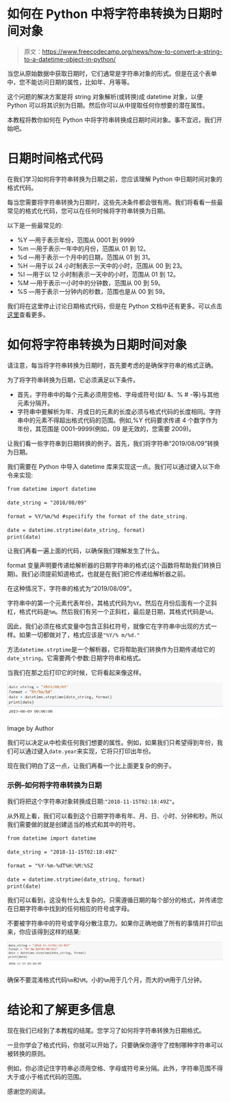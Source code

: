 # 如何在 Python 中将字符串转换为日期时间对象

> 原文：<https://www.freecodecamp.org/news/how-to-convert-a-string-to-a-datetime-object-in-python/>

当您从原始数据中获取日期时，它们通常是字符串对象的形式。但是在这个表单中，您不能访问日期的属性，比如年、月等等。

这个问题的解决方案是将 string 对象解析(或转换)成 datetime 对象，以便 Python 可以将其识别为日期。然后你可以从中提取任何你想要的潜在属性。

本教程将教你如何在 Python 中将字符串转换成日期时间对象。事不宜迟，我们开始吧。

# 日期时间格式代码

在我们学习如何将字符串转换为日期之前，您应该理解 Python 中日期时间对象的格式代码。

每当您需要将字符串转换为日期时，这些先决条件都会很有用。我们将看看一些最常见的格式化代码，您可以在任何时候将字符串转换为日期。

以下是一些最常见的:

*   %Y —用于表示年份，范围从 0001 到 9999
*   %m —用于表示一年中的月份，范围从 01 到 12。
*   %d —用于表示一个月中的日期，范围从 01 到 31。
*   %H —用于以 24 小时制表示一天中的小时，范围从 00 到 23。
*   %I —用于以 12 小时制表示一天中的小时，范围从 01 到 12。
*   %M —用于表示一小时中的分钟数，范围从 00 到 59。
*   %S —用于表示一分钟内的秒数，范围也是从 00 到 59。

我们将在这里停止讨论日期格式代码，但是在 Python 文档中还有更多。可以点击[这里](https://docs.python.org/3/library/datetime.html#strftime-and-strptime-format-codes)查看更多。

# 如何将字符串转换为日期时间对象

请注意，每当将字符串转换为日期时，首先要考虑的是确保字符串的格式正确。

为了将字符串转换为日期，它必须满足以下条件。

*   首先，字符串中的每个元素必须用空格、字母或符号(如/ &、% # -等)与其他元素分隔开。
*   字符串中要解析为年、月或日的元素的长度必须与格式代码的长度相同。字符串中的元素不得超出格式代码的范围。例如,%Y 代码要求传递 4 个数字作为年份，其范围是 0001–9999(例如，09 是无效的，您需要 2009)。

让我们看一些字符串到日期转换的例子。首先，我们将字符串“2019/08/09”转换为日期。

我们需要在 Python 中导入 datetime 库来实现这一点。我们可以通过键入以下命令来实现:

```
from datetime import datetime

date_string = "2018/08/09"

format = %Y/%m/%d #specifify the format of the date_string.

date = datetime.strptime(date_string, format)
print(date) 
```

让我们再看一遍上面的代码，以确保我们理解发生了什么。

format 变量声明要传递给解析器的日期字符串的格式(这个函数将帮助我们转换日期)。我们必须提前知道格式，也就是在我们把它传递给解析器之前。

在这种情况下，字符串的格式为“2019/08/09”。

字符串中的第一个元素代表年份，其格式代码为`%Y`。然后在月份后面有一个正斜杠，格式代码是`%m`。然后我们有另一个正斜杠，最后是日期，其格式代码是`%d`。

因此，我们必须在格式变量中包含正斜杠符号，就像它在字符串中出现的方式一样。如果一切都做对了，格式应该是`"%Y/% m/%d."`

方法`datetime.strptime`是一个解析器，它将帮助我们转换作为日期传递给它的`date_string`。它需要两个参数:日期字符串和格式。

当我们在那之后打印它的时候，它将看起来像这样。

![image-199](img/3648989b9d23bc2d63377f16c6648201.png)

Image by Author

我们可以决定从中检索任何我们想要的属性。例如，如果我们只希望得到年份，我们可以通过键入`date.year`来实现，它将只打印出年份。

现在我们明白了这一点，让我们再看一个比上面更复杂的例子。

### 示例–如何将字符串转换为日期

我们将把这个字符串对象转换成日期:`"2018-11-15T02:18:49Z"`。

从外观上看，我们可以看到这个日期字符串有年、月、日、小时、分钟和秒。所以我们需要做的就是创建适当的格式和其中的符号。

```
from datetime import datetime

date_string = "2018-11-15T02:18:49Z"

format = "%Y-%m-%dT%H:%M:%SZ

date = datetime.strptime(date_string, format)
print(date)
```

我们可以看到，这没有什么太复杂的。只需遵循日期的每个部分的格式，并传递您在日期字符串中找到的任何相应的符号或字母。

不要被字符串中的符号或字母分散注意力。如果你正确地做了所有的事情并打印出来，你应该得到这样的结果:

![image-200](img/2e8efc3b188706846484f7f6cb811f22.png)

确保不要混淆格式代码`%m`和`%M`。小的`%m`用于几个月，而大的`%M`用于几分钟。

# 结论和了解更多信息

现在我们已经到了本教程的结尾。您学习了如何将字符串转换为日期格式。

一旦你学会了格式代码，你就可以开始了。只要确保你遵守了控制哪种字符串可以被转换的原则。

例如，你必须记住字符串必须用空格、字母或符号来分隔。此外，字符串范围不得大于或小于格式代码的范围。

感谢您的阅读。